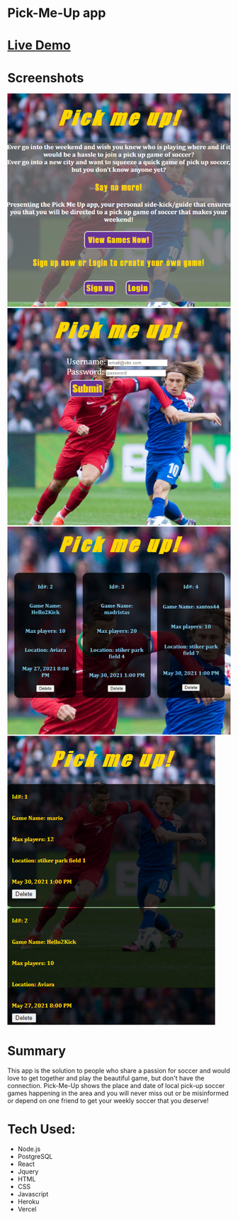 # Pick-Me-Up app


#  <a href="https://pick-me-up-app.vercel.app/">Live Demo</a>

# Screenshots

<img src="screenshots/landing.png">
<img src="screenshots/login.png">
<img src="screenshots/games.png">
<img src="screenshots/mobile.png">


# Summary
This app is the solution to people who share a passion for soccer and would love to get together and play the beautiful game, but don't have the connection. 
Pick-Me-Up shows the place and date of local pick-up soccer games happening in the area and you will never miss out or be misinformed or depend on one friend to get your
weekly soccer that you deserve!


# Tech Used:

- Node.js
- PostgreSQL
- React
- Jquery
- HTML
- CSS
- Javascript
- Heroku
- Vercel






